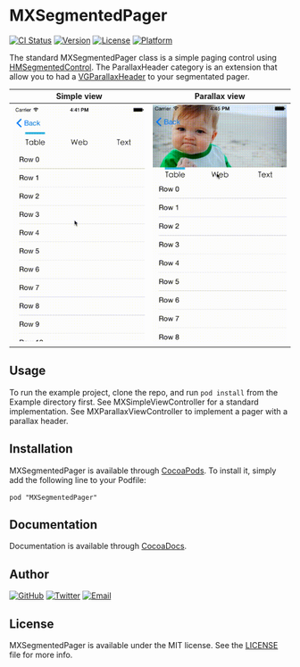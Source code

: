 # MXSegmentedPager

[![CI Status](http://img.shields.io/travis/maxep/MXSegmentedPager.svg?style=flat)](https://travis-ci.org/maxep/MXSegmentedPager)
[![Version](https://img.shields.io/cocoapods/v/MXSegmentedPager.svg?style=flat)](http://cocoadocs.org/docsets/MXSegmentedPager)
[![License](https://img.shields.io/cocoapods/l/MXSegmentedPager.svg?style=flat)](http://cocoadocs.org/docsets/MXSegmentedPager)
[![Platform](https://img.shields.io/cocoapods/p/MXSegmentedPager.svg?style=flat)](http://cocoadocs.org/docsets/MXSegmentedPager)

The standard MXSegmentedPager class is a simple paging control using [HMSegmentedControl](https://github.com/HeshamMegid/HMSegmentedControl). The ParallaxHeader category is an extension that allow you to had a [VGParallaxHeader](https://github.com/stoprocent/VGParallaxHeader) to your segmentated pager.


|           Simple view         |           Parallax view         |
|-------------------------------|---------------------------------|
|![Demo](Example/SimpleView.gif)|![Demo](Example/ParallaxView.gif)|


## Usage

To run the example project, clone the repo, and run `pod install` from the Example directory first. See MXSimpleViewController for a standard implementation. See MXParallaxViewController to implement a pager with a parallax header.

## Installation

MXSegmentedPager is available through [CocoaPods](http://cocoapods.org). To install
it, simply add the following line to your Podfile:

```
pod "MXSegmentedPager"
````

## Documentation

Documentation is available through [CocoaDocs](http://cocoadocs.org/docsets/MXSegmentedPager/1.0/).
                                               
## Author

[![GitHub](https://img.shields.io/badge/github-maxep-lightgrey.svg?style=flat)](https://github.com/maxep)
[![Twitter](https://img.shields.io/badge/twitter-%40MaximeEpain-blue.svg?style=flat)](https://twitter.com/MaximeEpain)
[![Email](https://img.shields.io/badge/email-maxime.epain%40gmail.com-red.svg?style=flat)](mailto:maxime.epain@gmail.com)
                                               
## License
                                               
MXSegmentedPager is available under the MIT license. See the [LICENSE](LICENSE) file for more info.



